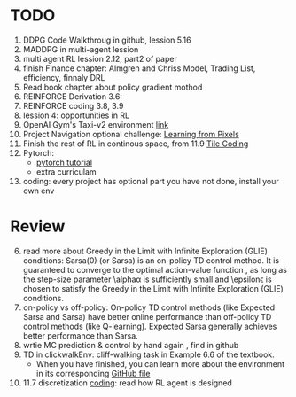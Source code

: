 # TODO
1. DDPG Code Walkthroug in github, lession 5.16
1. MADDPG in multi-agent lession
1. multi agent RL lession 2.12, part2 of paper
1. finish Finance chapter: Almgren and Chriss Model, Trading List, efficiency, finnaly DRL
1. Read book chapter about policy gradient mothod
2. REINFORCE Derivation 3.6:
2. REINFORCE coding 3.8, 3.9
1. lession 4: opportunities in RL
1. OpenAI Gym's Taxi-v2 environment [link](https://classroom.udacity.com/nanodegrees/nd893/parts/8f607726-757e-4ef5-8b64-f2368755b89a/modules/a85374fa-6a60-425b-a480-85b211c5bd5d/lessons/508d0cf2-7545-48e8-95a0-7ac9467cfad7/concepts/ddb32ccb-2ae0-4c9d-82b0-f45e07271beb)
2. Project Navigation optional challenge:  [Learning from Pixels](https://fburl.com/gb2ivee7)
4. Finish the rest of RL in continous space, from 11.9 [Tile Coding](https://classroom.udacity.com/nanodegrees/nd893/parts/8f607726-757e-4ef5-8b64-f2368755b89a/modules/a85374fa-6a60-425b-a480-85b211c5bd5d/lessons/d09af343-a93a-4146-b6ed-b4d5fe762480/concepts/69805287-b3fd-40a5-8f80-701a38eb0e49)
5. Pytorch:
    - [pytorch tutorial](https://pytorch.org/tutorials/beginner/blitz/tensor_tutorial.html#sphx-glr-beginner-blitz-tensor-tutorial-py)
    - extra curriculam
6. coding: every project has optional part you have not done, install your own env
# Review
6. read more about  Greedy in the Limit with Infinite Exploration (GLIE) conditions: Sarsa(0) (or Sarsa) is an on-policy TD control method. It is guaranteed to converge to the optimal action-value function , as long as the step-size parameter \alphaα is sufficiently small and \epsilonϵ is chosen to satisfy the Greedy in the Limit with Infinite Exploration (GLIE) conditions.
7. on-policy vs off-policy:
 On-policy TD control methods (like Expected Sarsa and Sarsa) have better online performance than off-policy TD control methods (like Q-learning).
Expected Sarsa generally achieves better performance than Sarsa.
1. wrtie MC prediction & control by hand again , find in github
2. TD in clickwalkEnv: cliff-walking task in Example 6.6 of the textbook.
    - When you have finished, you can learn more about the environment in its corresponding [GitHub file](https://github.com/openai/gym/blob/master/gym/envs/toy_text/cliffwalking.py)
3. 11.7 discretization [coding](https://classroom.udacity.com/nanodegrees/nd893/parts/8f607726-757e-4ef5-8b64-f2368755b89a/modules/a85374fa-6a60-425b-a480-85b211c5bd5d/lessons/d09af343-a93a-4146-b6ed-b4d5fe762480/concepts/fe263343-c140-4670-bbe7-ed15332422a6): read how RL agent is designed
